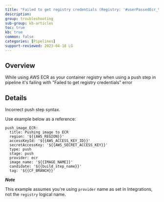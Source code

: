 ```yaml
---
title: "Failed to get registry credentials (Registry: '#userPassedEcr_%id%' could not be found or invalid credentials)"
description: 
group: troubleshooting
sub-group: kb-articles
toc: true
kb: true
common: false
categories: [Pipelines]
support-reviewed: 2023-04-18 LG
---
```


## Overview

While using AWS ECR as your container registry when using a push step in
pipeline it's failing with "Failed to get registry credentials" error

## Details

Incorrect push step syntax.

Use example below as a reference:

    
    
    push_image_ECR:
      title: Pushing image to ECR
      region: '${{AWS_REGION}}'
      accessKeyId: '${{AWS_ACCESS_KEY_ID}}'
      secretAccessKey: '${{AWS_SECRET_ACCESS_KEY}}'
      type: push
      stage: push
      provider: ecr
      image_name: '${{IMAGE_NAME}}'
      candidate: '${{build_step_name}}'
      tag: '${{CF_BRANCH}}'
    

**_Note_**

This example assumes you're using `provider` name as set in Integrations, not
the `registry` logical name.

